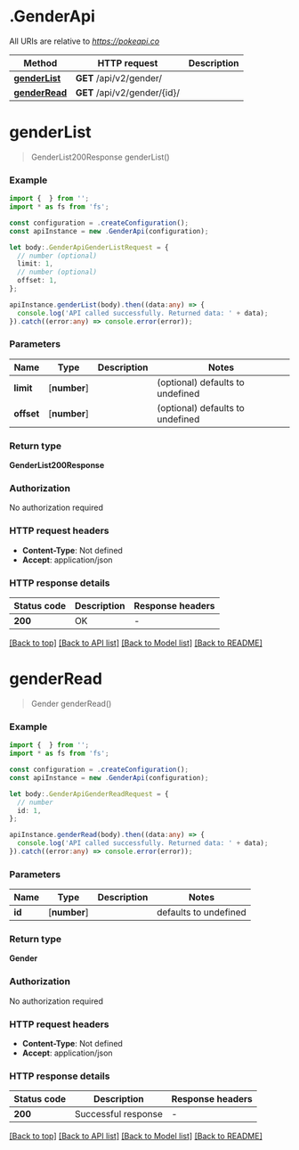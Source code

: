 # .GenderApi

All URIs are relative to *https://pokeapi.co*

Method | HTTP request | Description
------------- | ------------- | -------------
[**genderList**](GenderApi.md#genderList) | **GET** /api/v2/gender/ | 
[**genderRead**](GenderApi.md#genderRead) | **GET** /api/v2/gender/{id}/ | 


# **genderList**
> GenderList200Response genderList()


### Example


```typescript
import {  } from '';
import * as fs from 'fs';

const configuration = .createConfiguration();
const apiInstance = new .GenderApi(configuration);

let body:.GenderApiGenderListRequest = {
  // number (optional)
  limit: 1,
  // number (optional)
  offset: 1,
};

apiInstance.genderList(body).then((data:any) => {
  console.log('API called successfully. Returned data: ' + data);
}).catch((error:any) => console.error(error));
```


### Parameters

Name | Type | Description  | Notes
------------- | ------------- | ------------- | -------------
 **limit** | [**number**] |  | (optional) defaults to undefined
 **offset** | [**number**] |  | (optional) defaults to undefined


### Return type

**GenderList200Response**

### Authorization

No authorization required

### HTTP request headers

 - **Content-Type**: Not defined
 - **Accept**: application/json


### HTTP response details
| Status code | Description | Response headers |
|-------------|-------------|------------------|
**200** | OK |  -  |

[[Back to top]](#) [[Back to API list]](README.md#documentation-for-api-endpoints) [[Back to Model list]](README.md#documentation-for-models) [[Back to README]](README.md)

# **genderRead**
> Gender genderRead()


### Example


```typescript
import {  } from '';
import * as fs from 'fs';

const configuration = .createConfiguration();
const apiInstance = new .GenderApi(configuration);

let body:.GenderApiGenderReadRequest = {
  // number
  id: 1,
};

apiInstance.genderRead(body).then((data:any) => {
  console.log('API called successfully. Returned data: ' + data);
}).catch((error:any) => console.error(error));
```


### Parameters

Name | Type | Description  | Notes
------------- | ------------- | ------------- | -------------
 **id** | [**number**] |  | defaults to undefined


### Return type

**Gender**

### Authorization

No authorization required

### HTTP request headers

 - **Content-Type**: Not defined
 - **Accept**: application/json


### HTTP response details
| Status code | Description | Response headers |
|-------------|-------------|------------------|
**200** | Successful response |  -  |

[[Back to top]](#) [[Back to API list]](README.md#documentation-for-api-endpoints) [[Back to Model list]](README.md#documentation-for-models) [[Back to README]](README.md)


